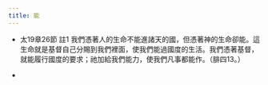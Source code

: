 ```yaml
---
title: 能
---
```


- 太19章26節 註1
我們憑著人的生命不能進諸天的國，但憑著神的生命卻能。這生命就是基督自己分賜到我們裡面，使我們能過國度的生活。我們憑著基督，就能履行國度的要求；祂加給我們能力，使我們凡事都能作。（腓四13。）

- 
